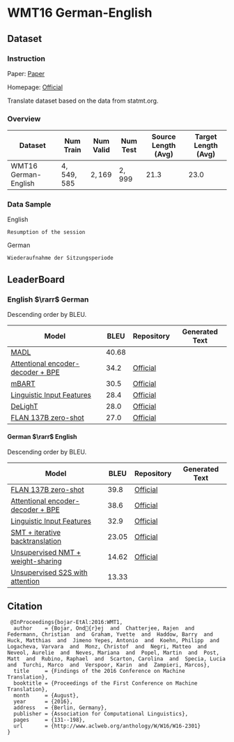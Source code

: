 # WMT16 German-English

## Dataset

### Instruction

Paper: [Paper](http://www.aclweb.org/anthology/W/W16/W16-2301)

Homepage: [Official](https://www.statmt.org/wmt16/index.html)

Translate dataset based on the data from statmt.org.

### Overview

| Dataset              | Num Train   | Num Valid | Num Test | Source Length (Avg) | Target Length (Avg) |
| -------------------- | ----------- | --------- | -------- | ------------------- | ------------------- |
| WMT16 German-English | $4,549,585$ | $2,169$   | $2,999$  | $21.3$              | $23.0$              |

### Data Sample

English

```
Resumption of the session
```

German

```
Wiederaufnahme der Sitzungsperiode
```

## LeaderBoard

### English $\rarr$ German

Descending order by BLEU.

| Model                                                        | BLEU    | Repository                                                   | Generated Text |
| ------------------------------------------------------------ | ------- | ------------------------------------------------------------ | -------------- |
| [MADL](https://openreview.net/pdf?id=HyGhN2A5tm)             | $40.68$ |                                                              |                |
| [Attentional encoder-decoder + BPE](https://arxiv.org/pdf/1606.02891v2.pdf) | $34.2$  | [Official](https://github.com/rsennrich/wmt16-scripts)       |                |
| [mBART](https://arxiv.org/pdf/2001.08210.pdf)                | $30.5$  | [Official](https://github.com/pytorch/fairseq/tree/master/examples/mbart) |                |
| [Linguistic Input Features](https://arxiv.org/pdf/1606.02892v2.pdf) | $28.4$  | [Official](https://github.com/rsennrich/wmt16-scripts)       |                |
| [DeLighT](https://arxiv.org/pdf/2008.00623v2.pdf)            | $28.0$  | [Official](https://github.com/sacmehta/delight)              |                |
| [FLAN 137B zero-shot](https://arxiv.org/pdf/2109.01652v5.pdf) | $27.0$  | [Official](https://github.com/google-research/flan)          |                |

#### German $\rarr$ English

Descending order by BLEU.

| Model                                                        | BLEU    | Repository                                                   | Generated Text |
| ------------------------------------------------------------ | ------- | ------------------------------------------------------------ | -------------- |
| [FLAN 137B zero-shot](https://arxiv.org/pdf/2109.01652v5.pdf) | $39.8$  | [Official](https://github.com/google-research/flan)          |                |
| [Attentional encoder-decoder + BPE](https://arxiv.org/pdf/1606.02891v2.pdf) | $38.6$  | [Official](https://github.com/rsennrich/wmt16-scripts)       |                |
| [Linguistic Input Features](https://arxiv.org/pdf/1606.02892v2.pdf) | $32.9$  | [Official](https://github.com/rsennrich/wmt16-scripts)       |                |
| [SMT + iterative backtranslation](https://arxiv.org/pdf/1809.01272v1.pdf) | $23.05$ | [Official](https://github.com/artetxem/monoses)              |                |
| [Unsupervised NMT + weight-sharing](https://arxiv.org/pdf/1804.09057v1.pdf) | $14.62$ | [Official](https://github.com/ZhenYangIACAS/unsupervised-NMT) |                |
| [Unsupervised S2S with attention](https://arxiv.org/pdf/1711.00043v2.pdf) | $13.33$ |                                                              |                |

## Citation

```
 @InProceedings{bojar-EtAl:2016:WMT1,
  author    = {Bojar, Ond{r}ej  and  Chatterjee, Rajen  and  Federmann, Christian  and  Graham, Yvette  and  Haddow, Barry  and  Huck, Matthias  and  Jimeno Yepes, Antonio  and  Koehn, Philipp  and  Logacheva, Varvara  and  Monz, Christof  and  Negri, Matteo  and  Neveol, Aurelie  and  Neves, Mariana  and  Popel, Martin  and  Post, Matt  and  Rubino, Raphael  and  Scarton, Carolina  and  Specia, Lucia  and  Turchi, Marco  and  Verspoor, Karin  and  Zampieri, Marcos},
  title     = {Findings of the 2016 Conference on Machine Translation},
  booktitle = {Proceedings of the First Conference on Machine Translation},
  month     = {August},
  year      = {2016},
  address   = {Berlin, Germany},
  publisher = {Association for Computational Linguistics},
  pages     = {131--198},
  url       = {http://www.aclweb.org/anthology/W/W16/W16-2301}
}
```